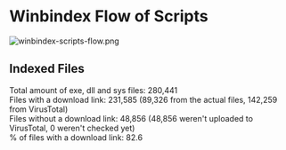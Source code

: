 # Winbindex Flow of Scripts

![winbindex-scripts-flow.png](winbindex-scripts-flow.png)

## Indexed Files

<!--FileStats-->
Total amount of exe, dll and sys files: 280,441  
Files with a download link: 231,585 (89,326 from the actual files, 142,259 from VirusTotal)  
Files without a download link: 48,856 (48,856 weren't uploaded to VirusTotal, 0 weren't checked yet)  
% of files with a download link: 82.6  
<!--/FileStats-->
